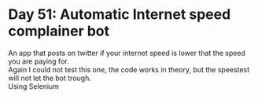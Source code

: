 # Day 51: Automatic Internet speed complainer bot
An app that posts on twitter if your internet speed is lower that the speed you are paying for.<br>
Again I could not test this one, the code works in theory, but the speestest will not let the bot trough.<br>
Using Selenium<br>
